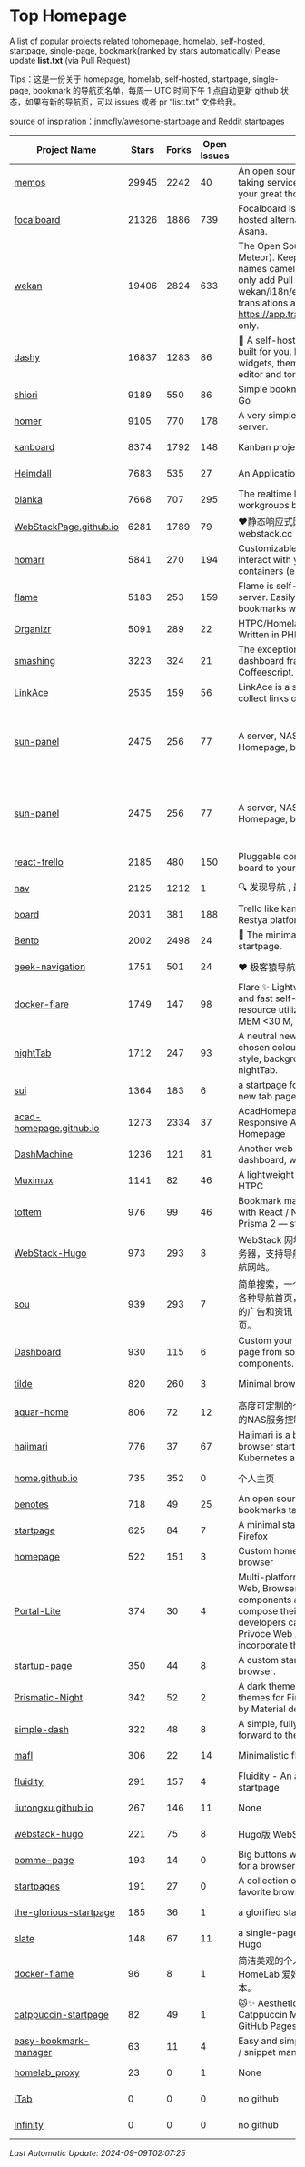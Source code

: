 # Top Homepage
A list of popular projects related tohomepage, homelab, self-hosted, startpage, single-page, bookmark(ranked by stars automatically)
Please update **list.txt** (via Pull Request)

Tips：这是一份关于 homepage, homelab, self-hosted, startpage, single-page, bookmark 的导航页名单，每周一 UTC 时间下午 1 点自动更新 github 状态，如果有新的导航页，可以 issues 或者 pr “list.txt” 文件给我。

source of inspiration：[jnmcfly/awesome-startpage](https://github.com/jnmcfly/awesome-startpage) and [Reddit startpages](https://www.reddit.com/r/startpages/)

| Project Name | Stars | Forks | Open Issues | Description | Last Commit |
| ------------ | ----- | ----- | ----------- | ----------- | ----------- |
| [memos](https://github.com/usememos/memos) | 29945 | 2242 | 40 | An open source, lightweight note-taking service. Easily capture and share your great thoughts. | 2024-09-09 01:19:12 |
| [focalboard](https://github.com/mattermost-community/focalboard) | 21326 | 1886 | 739 | Focalboard is an open source, self-hosted alternative to Trello, Notion, and Asana. | 2024-08-28 16:46:15 |
| [wekan](https://github.com/wekan/wekan) | 19406 | 2824 | 633 | The Open Source kanban (built with Meteor). Keep variable/table/field names camelCase. For translations, only add Pull Request changes to wekan/i18n/en.i18n.json , other translations are done at https://app.transifex.com/wekan/wekan only. | 2024-09-08 14:42:04 |
| [dashy](https://github.com/Lissy93/dashy) | 16837 | 1283 | 86 | 🚀 A self-hostable personal dashboard built for you. Includes status-checking, widgets, themes, icon packs, a UI editor and tons more! | 2024-09-08 01:28:36 |
| [shiori](https://github.com/go-shiori/shiori) | 9189 | 550 | 86 | Simple bookmark manager built with Go | 2024-08-28 09:51:19 |
| [homer](https://github.com/bastienwirtz/homer) | 9105 | 770 | 178 | A very simple static homepage for your server. | 2024-07-16 11:48:04 |
| [kanboard](https://github.com/kanboard/kanboard) | 8374 | 1792 | 148 | Kanban project management software | 2024-09-08 19:06:19 |
| [Heimdall](https://github.com/linuxserver/Heimdall) | 7683 | 535 | 27 | An Application dashboard and launcher | 2024-03-31 20:40:31 |
| [planka](https://github.com/plankanban/planka) | 7668 | 707 | 295 | The realtime kanban board for workgroups built with React and Redux. | 2024-09-04 13:33:43 |
| [WebStackPage.github.io](https://github.com/WebStackPage/WebStackPage.github.io) | 6281 | 1789 | 79 | ❤️静态响应式网址导航网站 - webstack.cc | 2023-11-30 15:41:09 |
| [homarr](https://github.com/ajnart/homarr) | 5841 | 270 | 194 | Customizable browser's home page to interact with your homeserver's Docker containers (e.g. Sonarr/Radarr) | 2024-09-01 18:18:43 |
| [flame](https://github.com/pawelmalak/flame) | 5183 | 253 | 159 | Flame is self-hosted startpage for your server. Easily manage your apps and bookmarks with built-in editors. | 2023-07-23 12:51:23 |
| [Organizr](https://github.com/causefx/Organizr) | 5091 | 289 | 22 | HTPC/Homelab Services Organizer - Written in PHP | 2024-04-16 13:55:35 |
| [smashing](https://github.com/Smashing/smashing) | 3223 | 324 | 21 | The exceptionally handsome dashboard framework in Ruby and Coffeescript. | 2023-03-10 21:09:18 |
| [LinkAce](https://github.com/Kovah/LinkAce) | 2535 | 159 | 56 | LinkAce is a self-hosted archive to collect links of your favorite websites. | 2024-08-13 14:25:11 |
| [sun-panel](https://github.com/hslr-s/sun-panel) | 2475 | 256 | 77 | A server, NAS navigation panel, Homepage, browser homepage. | 一个服务器、NAS导航面板、Homepage、浏览器首页。 | 2024-04-26 05:40:58 |
| [sun-panel](https://github.com/hslr-s/sun-panel) | 2475 | 256 | 77 | A server, NAS navigation panel, Homepage, browser homepage. | 一个服务器、NAS导航面板、Homepage、浏览器首页。 | 2024-04-26 05:40:58 |
| [react-trello](https://github.com/rcdexta/react-trello) | 2185 | 480 | 150 | Pluggable components to add a kanban board to your application | 2023-03-15 07:01:12 |
| [nav](https://github.com/xjh22222228/nav) | 2125 | 1212 | 1 | 🔍 发现导航 , 最强轻量级导航网站 | 2024-09-07 22:45:38 |
| [board](https://github.com/RestyaPlatform/board) | 2031 | 381 | 188 | Trello like kanban board. Based on Restya platform. | 2022-03-12 10:24:19 |
| [Bento](https://github.com/migueravila/Bento) | 2002 | 2498 | 24 | 🍱 The minimalist, elegant and hackable startpage. | 2022-12-22 14:42:28 |
| [geek-navigation](https://github.com/geekape/geek-navigation) | 1751 | 501 | 24 | ❤️ 极客猿导航－独立开发者的导航站！ | 2021-09-29 08:02:06 |
| [docker-flare](https://github.com/soulteary/docker-flare) | 1749 | 147 | 98 | Flare ✨ Lightweight, high performance and fast self-hosted navigation pages, resource utilization rate is <1% CPU, MEM <30 M, Docker Image < 10M | 2024-01-06 03:31:22 |
| [nightTab](https://github.com/zombieFox/nightTab) | 1712 | 247 | 93 | A neutral new tab page accented with a chosen colour. Customise the layout, style, background and bookmarks with nightTab. | 2024-08-10 11:21:56 |
| [sui](https://github.com/jeroenpardon/sui) | 1364 | 183 | 6 | a startpage for your server and / or new tab page | 2022-02-12 01:46:27 |
| [acad-homepage.github.io](https://github.com/RayeRen/acad-homepage.github.io) | 1273 | 2334 | 37 | AcadHomepage: A Modern and Responsive Academic Personal Homepage | 2023-03-26 14:05:15 |
| [DashMachine](https://github.com/rmountjoy92/DashMachine) | 1236 | 121 | 81 | Another web application bookmark dashboard, with fun features. | 2020-09-22 11:42:23 |
| [Muximux](https://github.com/mescon/Muximux) | 1141 | 82 | 46 | A lightweight way to manage your HTPC | 2022-05-03 14:12:45 |
| [tottem](https://github.com/poulainv/tottem) | 976 | 99 | 46 | Bookmark manager on steroid built with React / NextJs / Apollo Tools / Prisma 2 — styled with TailwindCSS 🌱🎺 | 2020-05-13 14:19:21 |
| [WebStack-Hugo](https://github.com/shenweiyan/WebStack-Hugo) | 973 | 293 | 3 | WebStack 网址导航 Hugo 主题，无需服务器，支持导航一键配置的纯静态网址导航网站。 | 2024-08-14 01:41:13 |
| [sou](https://github.com/5iux/sou) | 939 | 293 | 7 | 简单搜索，一个简单的前端界面。用惯了各种导航首页，满屏幕尽是各种不厌其烦的广告和资讯；尝试自己写个自己的主页。 | 2021-08-02 14:31:55 |
| [Dashboard](https://github.com/leon-kfd/Dashboard) | 930 | 115 | 6 | Custom your personal browser start page from some configurable components. | 2024-08-22 09:52:36 |
| [tilde](https://github.com/xvvvyz/tilde) | 820 | 260 | 3 | Minimal browser startpage. | 2024-07-23 21:42:37 |
| [aquar-home](https://github.com/firemakergk/aquar-home) | 806 | 72 | 12 | 高度可定制的个人Home页，同时是强大的NAS服务控制台。 | 2023-04-24 07:35:35 |
| [hajimari](https://github.com/toboshii/hajimari) | 776 | 37 | 67 | Hajimari is a beautiful & customizable browser startpage/dashboard with Kubernetes application discovery. | 2023-05-25 01:21:11 |
| [home.github.io](https://github.com/dmego/home.github.io) | 735 | 352 | 0 | 个人主页 | 2024-09-08 02:13:53 |
| [benotes](https://github.com/fr0tt/benotes) | 718 | 49 | 25 | An open source self hosted notes and bookmarks taking web app. | 2023-11-04 13:35:30 |
| [startpage](https://github.com/deepjyoti30/startpage) | 625 | 84 | 7 | A minimal starpage for Chrome and Firefox | 2023-02-01 08:41:08 |
| [homepage](https://github.com/Jaredk3nt/homepage) | 522 | 151 | 3 | Custom homepage for use locally in browser | 2022-09-02 00:34:55 |
| [Portal-Lite](https://github.com/Privoce/Portal-Lite) | 374 | 30 | 4 | Multi-platform Personalized Portal: Web, Browser Extension. All components are web apps--users can compose their own Portal freely, and developers can contribute to the Privoce Web App library to easily incorporate their web app to our Portal. | 2022-11-04 08:14:50 |
| [startup-page](https://github.com/timothypholmes/startup-page) | 350 | 44 | 8 | A custom startup page for your browser.  | 2024-02-14 21:14:22 |
| [Prismatic-Night](https://github.com/3r3bu5x9/Prismatic-Night) | 342 | 52 | 2 | A dark themed startpage and dark themes for Firefox and Linux inspired by Material design and Adapta. | 2021-03-24 11:53:07 |
| [simple-dash](https://github.com/kutyla-philipp/simple-dash) | 322 | 48 | 8 | A simple, fully responsive Dashboard to forward to the services of your choice! | 2019-10-10 13:02:37 |
| [mafl](https://github.com/hywax/mafl) | 306 | 22 | 14 | Minimalistic flexible homepage | 2024-08-17 07:18:03 |
| [fluidity](https://github.com/PrettyCoffee/fluidity) | 291 | 157 | 4 | Fluidity - An accordion based startpage | 2023-08-04 21:31:04 |
| [liutongxu.github.io](https://github.com/liutongxu/liutongxu.github.io) | 267 | 146 | 11 | None | 2023-09-15 14:11:29 |
| [webstack-hugo](https://github.com/iplaycode/webstack-hugo) | 221 | 75 | 8 | Hugo版 WebStack 主题 Demo | 2022-11-14 05:29:28 |
| [pomme-page](https://github.com/kikiklang/pomme-page) | 193 | 14 | 0 | Big buttons with easy click startpage for a browser.  | 2022-03-03 00:06:50 |
| [startpages](https://github.com/grtcdr/startpages) | 191 | 27 | 0 | A collection of startpages for your favorite browser. | 2022-01-02 11:41:04 |
| [the-glorious-startpage](https://github.com/eromatiya/the-glorious-startpage) | 185 | 36 | 1 | a glorified startpage | 2020-08-18 03:50:09 |
| [slate](https://github.com/gesquive/slate) | 148 | 67 | 11 | a single-page speed-dial theme for Hugo | 2021-07-02 03:24:02 |
| [docker-flame](https://github.com/soulteary/docker-flame) | 96 | 8 | 1 | 简洁美观的个人启动页，适用于 HomeLab 爱好者的中文化的自部署版本。 | 2022-01-30 12:31:25 |
| [catppuccin-startpage](https://github.com/pivoshenko/catppuccin-startpage) | 82 | 49 | 1 | 🐱✨ Aesthetic and clean startpage in Catppuccin Mocha style, hosted on GitHub Pages | 2024-07-06 11:34:30 |
| [easy-bookmark-manager](https://github.com/devimust/easy-bookmark-manager) | 63 | 11 | 4 | Easy and simple self-hosted bookmark / snippet management tool. | 2018-05-05 00:31:43 |
| [homelab_proxy](https://github.com/JmzTaylor/homelab_proxy) | 23 | 0 | 1 | None | 2021-06-07 15:25:56 |
| [iTab](https://www.itab.link/) | 0 | 0 | 0 | no github | 2006-01-02 03:04:05 |
| [Infinity](https://en.infinitynewtab.com/) | 0 | 0 | 0 | no github | 2006-01-02 03:04:05 |

*Last Automatic Update: 2024-09-09T02:07:25*